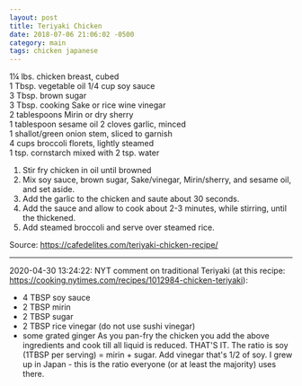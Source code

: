 ```yaml
---
layout: post
title: Teriyaki Chicken
date: 2018-07-06 21:06:02 -0500
category: main
tags: chicken japanese
---
```

<div class="wprm-recipe-ingredients-container">
<div class="wprm-recipe-ingredient-group">
  
<span class="wprm-recipe-ingredient-amount">1¼</span> lbs. <span class="wprm-recipe-ingredient-unit">chicken breast</span>, cubed  
<span class="wprm-recipe-ingredient-amount">1</span> Tbsp. <span class="wprm-recipe-ingredient-unit">vegetable oil</span><span class="wprm-recipe-ingredient-name">
</span><span class="wprm-recipe-ingredient-amount">1/4</span> <span class="wprm-recipe-ingredient-unit">cup</span><span class="wprm-recipe-ingredient-name"> soy sauce  
</span><span class="wprm-recipe-ingredient-amount">3</span> Tbsp. <span class="wprm-recipe-ingredient-name">brown sugar  
</span><span class="wprm-recipe-ingredient-amount">3</span> Tbsp. cooking Sake or rice wine vinegar  
<span class="wprm-recipe-ingredient-amount">2</span> <span class="wprm-recipe-ingredient-unit">tablespoons</span> <span class="wprm-recipe-ingredient-name">Mirin</span> <span class="wprm-recipe-ingredient-notes">or dry sherry  
</span><span class="wprm-recipe-ingredient-amount">1</span> <span class="wprm-recipe-ingredient-unit">tablespoon</span> <span class="wprm-recipe-ingredient-name">sesame oil</span><span class="wprm-recipe-ingredient-notes">
</span><span class="wprm-recipe-ingredient-amount">2</span> <span class="wprm-recipe-ingredient-unit">cloves garlic, minced  
</span><span class="wprm-recipe-ingredient-amount">1</span> <span class="wprm-recipe-ingredient-name">shallot/green onion stem,</span> <span class="wprm-recipe-ingredient-notes">sliced to garnish  
</span><span class="wprm-recipe-ingredient-amount">4</span> <span class="wprm-recipe-ingredient-unit">cups</span> <span class="wprm-recipe-ingredient-name">broccoli florets,</span> <span class="wprm-recipe-ingredient-notes">lightly steamed  
</span><span class="wprm-recipe-ingredient-amount">1</span> <span class="wprm-recipe-ingredient-unit">tsp.</span> <span class="wprm-recipe-ingredient-name">cornstarch</span> <span class="wprm-recipe-ingredient-notes">mixed with 2 tsp. water</span>
  
</div>
</div>
<ol>
 	<li>Stir fry chicken in oil until browned</li>
 	<li>Mix soy sauce, brown sugar, Sake/vinegar, Mirin/sherry, and sesame oil, and set aside.</li>
 	<li>Add the garlic to the chicken and saute about 30 seconds.</li>
 	<li>Add the sauce and allow to cook about 2-3 minutes, while stirring, until the thickened.</li>
 	<li>Add steamed broccoli and serve over steamed rice.</li>
</ol>
Source: <a href="https://cafedelites.com/teriyaki-chicken-recipe/">https://cafedelites.com/teriyaki-chicken-recipe/</a>

---

2020-04-30 13:24:22: NYT comment on traditional Teriyaki (at this recipe:
<https://cooking.nytimes.com/recipes/1012984-chicken-teriyaki>):

* 4 TBSP soy sauce
* 2 TBSP mirin
* 2 TBSP sugar
* 2 TBSP rice vinegar (do not use sushi vinegar)
* some grated ginger
As you pan-fry the chicken you add the above ingredients and cook till all liquid is
reduced. THAT'S IT. The ratio is soy (1TBSP per serving) = mirin + sugar. Add
vinegar that's 1/2 of soy. I grew up in Japan - this is the ratio everyone (or at
least the majority) uses there.
